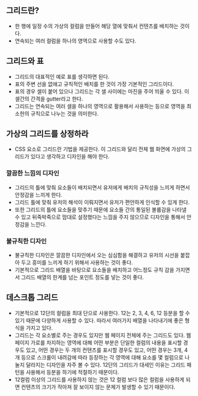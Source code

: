 ## 그리드란?
- 한 행에 일정 수의 가상의 컬럼을 만들어 해당 열에 맞춰서 컨텐츠를 배치하는 것이다.
- 연속되는 여러 컬럼을 하나의 영역으로 사용할 수도 있다.

## 그리드와 표
- 그리드의 대표적인 예로 표를 생각하면 된다.
- 표의 주변 선을 없애고 규칙적인 배치를 한 것이 가장 기본적인 그리드이다.
- 표의 경우 셀이 붙어 있으나 그리드는 각 셀 사이에는 마진을 주어 띄울 수 있다. 이 셀간의 간격을 gutter라고 한다.
- 그리드는 연속되는 여러 셀을 하나의 영역으로 활용해서 사용하는 등으로 영역을 최소한의 규칙으로 나누는 것을 의미한다.

## 가상의 그리드를 상정하라
- CSS 요소로 그리드란 기법을 제공한다. 이 그리드와 달리 전체 웹 화면에 가상의 그리드가 있다고 생각하고 디자인을 해야 한다.

### 깔끔한 느낌의 디자인
- 그리드의 틀에 맞춰 요소들이 배치되면서 유저에게 배치의 규칙성을 느끼게 하면서 안정감을 느끼게 한다.
- 그리드 틀에 맞춰 유저의 해석이 이뤄지면서 유저가 편안하게 인식할 수 있게 한다.
- 또한 그리드의 틀에 요소들을 맞추기 때문에 요소들 간의 통일된 볼륨감을 나타낼 수 있고 뒤죽박죽으로 맘대로 설정했다는 느낌을 주지 않으므로 디자인을 통해서 안정감을 느낀다.

### 불규칙한 디자인
- 불규칙한 디자인은 깔끔한 디자인에서 오는 심심함을 해결하고 유저의 시선을 붙잡아 두고 흥미를 느끼게 하기 위해서 사용하는 것이 좋다.
- 기본적으로 그리드 배열을 바탕으로 요소들을 배치하고 어느정도 규칙 감을 가지면서 그리드 배열의 한계를 넘는 포인트 정도를 넣는 것이 좋다.

## 데스크톱 그리드
- 기본적으로 12단의 컬럼을 최대 단으로 사용한다. 12는 2, 3, 4, 6, 12 등분을 할 수 있기 때문에 다양하게 사용할 수 있다. 따라서 여러가지 배열을 나타내기에 좋은 형식을 가지고 있다.
- 그리드는 각 요소별로 주는 경우도 있지만 웹 페이지 전체에 주는 그리드도 있다. 웹 페이지 가로를 차지하는 영역에 대해 어떤 부분은 단일한 컬럼의 내용을 표시할 경우도 있고, 어떤 경우는 두 개의 컨텐츠를 표시할 경우도 있고, 어떤 경우는 3개, 4개 등으로 스크롤이 내려감에 따라 등장하는 각 영역에 대해 요소를 몇 컬럼으로 나눌지 달라지는 디자인을 자주 볼 수 있다. 12단의 그리드가 대세인 이유는 그리드 패턴을 사용해서 등분을 하기에 적절하기 때문이다.
- 12컬럼 이상의 그리드를 사용하지 않는 것은 12 컬럼 보다 많은 컬럼을 사용하게 되면 컨텐츠의 크기가 작아져 잘 보이지 않는 문제가 발생할 수 있기 때문이다.
